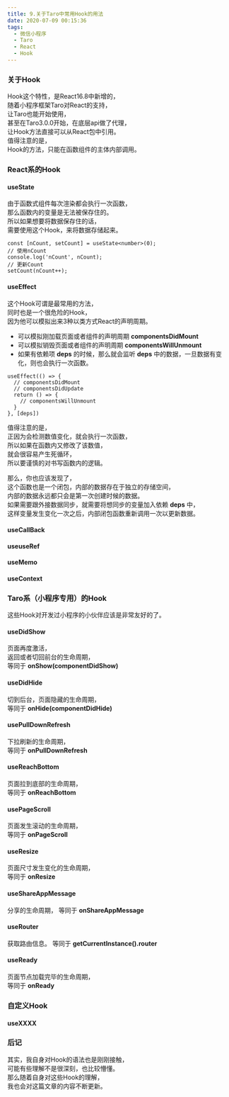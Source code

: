 ```yaml
---
title: 9.关于Taro中常用Hook的用法
date: 2020-07-09 00:15:36
tags:
  - 微信小程序
  - Taro
  - React
  - Hook
---
```


### 关于Hook
Hook这个特性，是React16.8中新增的，  
随着小程序框架Taro对React的支持，  
让Taro也能开始使用，  
甚至在Taro3.0.0开始，在底层api做了代理，  
让Hook方法直接可以从React包中引用。  
值得注意的是，  
Hook的方法，只能在函数组件的主体内部调用。
  
<!-- more -->

### React系的Hook
#### useState
由于函数式组件每次渲染都会执行一次函数，  
那么函数内的变量是无法被保存住的。  
所以如果想要将数据保存住的话，  
需要使用这个Hook，来将数据存储起来。  
``` tsx
const [nCount, setCount] = useState<number>(0);
// 使用nCount
console.log('nCount', nCount);
// 更新Count
setCount(nCount++);
```
  
#### useEffect
这个Hook可谓是最常用的方法，  
同时也是一个很危险的Hook，  
因为他可以模拟出来3种以类方式React的声明周期。  
* 可以模拟刚加载页面或者组件的声明周期 **componentsDidMount** 
* 可以模拟销毁页面或者组件的声明周期 **componentsWillUnmount** 
* 如果有依赖项 **deps** 的时候，那么就会监听 **deps** 中的数据，一旦数据有变化，则也会执行一次函数。
  
``` tsx
useEffect(() => {
  // componentsDidMount
  // componentsDidUpdate
  return () => {
    // componentsWillUnmount
  }
}, [deps])
```
值得注意的是，  
正因为会检测数值变化，就会执行一次函数，  
所以如果在函数内又修改了该数值，  
就会很容易产生死循环，  
所以要谨慎的对书写函数内的逻辑。  
  
那么，你也应该发现了，  
这个函数也是一个闭包，内部的数据存在于独立的存储空间，  
内部的数据永远都只会是第一次创建时候的数据。  
如果需要跟外接数据同步，就需要将想同步的变量加入依赖 **deps** 中，  
这样变量发生变化一次之后，内部闭包函数重新调用一次以更新数据。  
  
#### useCallBack
  
  
#### useuseRef
  
  
#### useMemo
  
  
#### useContext
  
  
### Taro系（小程序专用）的Hook
这些Hook对开发过小程序的小伙伴应该是非常友好的了。  

#### useDidShow
页面再度激活，  
返回或者切回前台的生命周期，  
等同于 **onShow(componentDidShow)**

#### useDidHide
切到后台，页面隐藏的生命周期，  
等同于 **onHide(componentDidHide)**  

#### usePullDownRefresh
下拉刷新的生命周期，  
等同于 **onPullDownRefresh**  

#### useReachBottom
页面拉到底部的生命周期，  
等同于 **onReachBottom**  

#### usePageScroll
页面发生滚动的生命周期，  
等同于 **onPageScroll**  

#### useResize
页面尺寸发生变化的生命周期，  
等同于 **onResize**  

#### useShareAppMessage
分享的生命周期，
等同于 **onShareAppMessage**  

#### useRouter
获取路由信息。
等同于 **getCurrentInstance().router**  

#### useReady
页面节点加载完毕的生命周期，  
等同于 **onReady**  

### 自定义Hook
#### useXXXX


### 后记
其实，我自身对Hook的语法也是刚刚接触，  
可能有些理解不是很深刻，也比较懵懂。  
那么随着自身对这些Hook的理解，  
我也会对这篇文章的内容不断更新。  